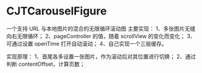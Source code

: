 # CJTCarouselFigure
一个支持 URL 与本地图片的混合的无限循环滚动图
主要实现：
1、多张图片无缝向右无限循环；
2、pageController 的值，随着 scrollView 的变化而变化；
3、可通过设置 openTime 打开自动滚动；
4、自己实现一个三层缓存。

实现原理：
1、首尾各多设置一张图片，作为滚动后对其位置进行切换；
2、通过判断 contentOffset，计算页数；
